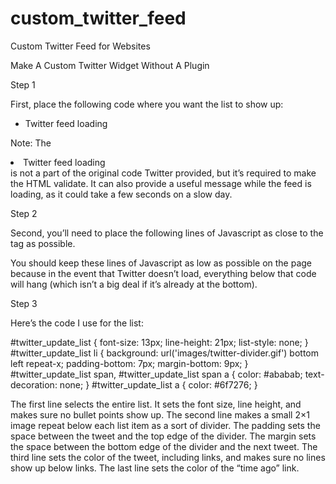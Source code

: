 # custom_twitter_feed
Custom Twitter Feed for Websites


Make A Custom Twitter Widget Without A Plugin

Step 1

First, place the following code where you want the list to show up:

<ul id="twitter_update_list"><li>Twitter feed loading</li></ul>

Note: The <li>Twitter feed loading</li> is not a part of the original code Twitter provided, but it’s required to make the HTML validate. It can also provide a useful message while the feed is loading, as it could take a few seconds on a slow day.

Step 2

Second, you’ll need to place the following lines of Javascript as close to the </body> tag as possible.

<script type="text/javascript" src="http://twitter.com/javascripts/blogger.js"></script>
<script type="text/javascript" src="http://twitter.com/statuses/user_timeline/USERNAME.json?callback=twitterCallback2&count=3"></script>

You should keep these lines of Javascript as low as possible on the page because in the event that Twitter doesn’t load, everything below that code will hang (which isn’t a big deal if it’s already at the bottom).

Step 3

Here’s the code I use for the list:

#twitter_update_list {
	font-size: 13px;
	line-height: 21px;
	list-style: none;
	}
#twitter_update_list li {
	background: url('images/twitter-divider.gif') bottom left repeat-x;
	padding-bottom: 7px;
	margin-bottom: 9px;
	}
#twitter_update_list span, #twitter_update_list span a {
	color: #ababab;
	text-decoration: none;
	}
#twitter_update_list a {
	color: #6f7276;
	}


The first line selects the entire list. It sets the font size, line height, and makes sure no bullet points show up.
The second line makes a small 2×1 image repeat below each list item as a sort of divider. The padding sets the space between the tweet and the top edge of the divider. The margin sets the space between the bottom edge of the divider and the next tweet.
The third line sets the color of the tweet, including links, and makes sure no lines show up below links.
The last line sets the color of the “time ago” link.
